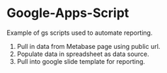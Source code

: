 # Google-Apps-Script
Example of gs scripts used to automate reporting.
1. Pull in data from Metabase page using public url.
2. Populate data in spreadsheet as data source.
3. Pull into google slide template for reporting.
